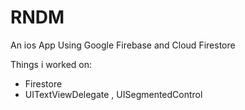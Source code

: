 # RNDM

An ios App Using Google Firebase and Cloud Firestore

Things i worked on:
- Firestore
- UITextViewDelegate , UISegmentedControl
